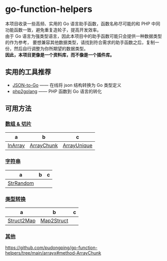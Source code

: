 # go-function-helpers

本项目收录一些高频、实用的 Go 语言助手函数，函数名称尽可能的和 PHP 中同功能函数一致，避免重复造轮子，提高开发效率。  
由于 Go 语言为强类型语言，因此本项目中的助手函数可能只会提供一种数据类型的作为参考，
要想兼容其他数据类型，请找到符合需求的助手函数之后，复制一份，然后自行调整为你所期望的数据类型。  
**因此，本项目更像是一个资料库，而不像是一个插件库。**

## 实用的工具推荐

- [JSON-to-Go](https://mholt.github.io/json-to-go/) —— 在线将 json 结构转换为 Go 类型定义
- [php2golang](https://www.php2golang.com/) —— PHP 函数到 Go 语言的转化

## 可用方法

### [数组 & 切片](#class-Arrayx)

a | b                                       | c
--- |-----------------------------------------| --- 
[InArray](/tree/main/arrayx#method-InArray) | [ArrayChunk](/tree/main/arrayx#method-ArrayChunk) | [ArrayUnique](/tree/main/arrayx#method-ArrayUnique)

### [字符串](#class-Strx)

a | b | c
--- | --- | --- 
[StrRandom](#method-StrRandom) | |

### [类型转换](#class-Convert)

a | b | c
--- | --- | --- 
[Struct2Map](#method-Struct2Map) | [Map2Struct](#method-Map2Struct) |


### [其他](#class-Other)


https://github.com/pudongping/go-function-helpers/tree/main/arrayx#method-ArrayChunk